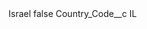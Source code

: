 <?xml version="1.0" encoding="UTF-8"?>
<CustomMetadata xmlns="http://soap.sforce.com/2006/04/metadata" xmlns:xsi="http://www.w3.org/2001/XMLSchema-instance" xmlns:xsd="http://www.w3.org/2001/XMLSchema">
    <label>Israel</label>
    <protected>false</protected>
    <values>
        <field>Country_Code__c</field>
        <value xsi:type="xsd:string">IL</value>
    </values>
</CustomMetadata>
